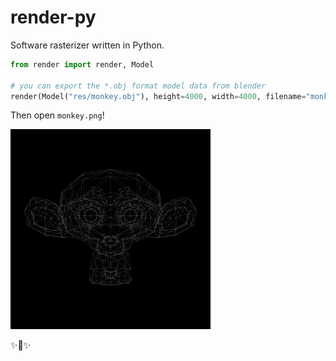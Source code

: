 # render-py

Software rasterizer written in Python.

```python
from render import render, Model

# you can export the *.obj format model data from blender
render(Model("res/monkey.obj"), height=4000, width=4000, filename="monkey.png")
```

Then open `monkey.png`!


<img src="./monkey.png" alt="monkey" width="320" height="320">


 ✨🍰✨
